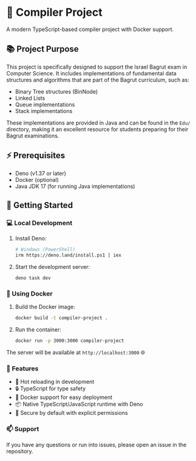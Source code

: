 # 🚀 Compiler Project

A modern TypeScript-based compiler project with Docker support.

## 📚 Project Purpose

This project is specifically designed to support the Israel Bagrut exam in Computer Science. It includes implementations of fundamental data structures and algorithms that are part of the Bagrut curriculum, such as:

- Binary Tree structures (BinNode)
- Linked Lists
- Queue implementations
- Stack implementations

These implementations are provided in Java and can be found in the `Edu/` directory, making it an excellent resource for students preparing for their Bagrut examinations.

## ⚡ Prerequisites

- Deno (v1.37 or later)
- Docker (optional)
- Java JDK 17 (for running Java implementations)

## 🎯 Getting Started

### 💻 Local Development

1. Install Deno:

   ```bash
   # Windows (PowerShell)
   irm https://deno.land/install.ps1 | iex
   ```

2. Start the development server:
   ```bash
   deno task dev
   ```

### 🐳 Using Docker

1. Build the Docker image:

   ```bash
   docker build -t compiler-project .
   ```

2. Run the container:
   ```bash
   docker run -p 3000:3000 compiler-project
   ```

The server will be available at `http://localhost:3000` 🌐

### 🌟 Features

- 🔄 Hot reloading in development
- 🔒 TypeScript for type safety
- 🐳 Docker support for easy deployment
- 📦 Native TypeScript/JavaScript runtime with Deno
- 🔐 Secure by default with explicit permissions

### 📫 Support

If you have any questions or run into issues, please open an issue in the repository.

